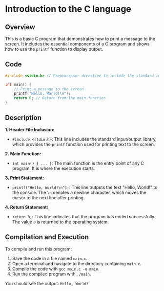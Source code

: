 # Introduction to the C language

## Overview
This is a basic C program that demonstrates how to print a message to the screen. It includes the essential components of a C program and shows how to use the `printf` function to display output.

## Code
```c
#include <stdio.h> // Preprocessor directive to include the standard input/output library

int main() {
    // Print a message to the screen
    printf("Hello, World!\n");
    return 0; // Return from the main function
}
```

## Description
**1. Header File Inclusion:**
   - `#include <stdio.h>`: This line includes the standard input/output library, which provides the `printf` function used for printing text to the screen.

**2. Main Function:**
   - `int main() { ... }`: The main function is the entry point of any C program. It is where the execution starts.

**3. Print Statement:**
   - `printf("Hello, World!\n");`: This line outputs the text "Hello, World!" to the console. The `\n` denotes a newline character, which moves the cursor to the next line after printing.

**4. Return Statement:**
   - `return 0;`: This line indicates that the program has ended successfully. The value `0` is returned to the operating system.

## Compilation and Execution
To compile and run this program:

1. Save the code in a file named `main.c`.
2. Open a terminal and navigate to the directory containing `main.c`.
3. Compile the code with `gcc main.c -o main`.
4. Run the compiled program with `./main`.

You should see the output: `Hello, World!`
